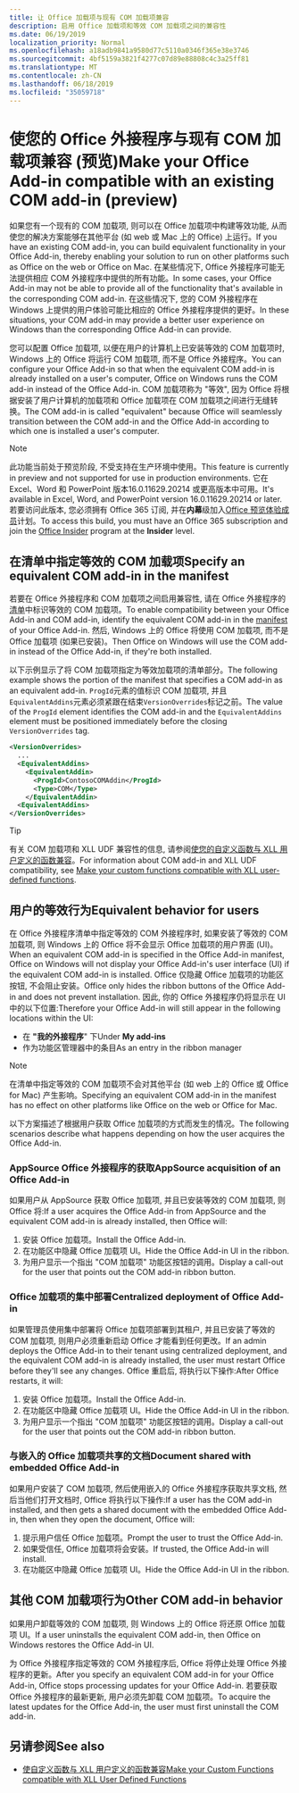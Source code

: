 ```yaml
---
title: 让 Office 加载项与现有 COM 加载项兼容
description: 启用 Office 加载项和等效 COM 加载项之间的兼容性
ms.date: 06/19/2019
localization_priority: Normal
ms.openlocfilehash: a18adb9841a9580d77c5110a0346f365e38e3746
ms.sourcegitcommit: 4bf5159a3821f4277c07d89e88808c4c3a25ff81
ms.translationtype: MT
ms.contentlocale: zh-CN
ms.lasthandoff: 06/18/2019
ms.locfileid: "35059718"
---
```

# <a name="make-your-office-add-in-compatible-with-an-existing-com-add-in-preview"></a><span data-ttu-id="4157f-103">使您的 Office 外接程序与现有 COM 加载项兼容 (预览)</span><span class="sxs-lookup"><span data-stu-id="4157f-103">Make your Office Add-in compatible with an existing COM add-in (preview)</span></span>

<span data-ttu-id="4157f-104">如果您有一个现有的 COM 加载项, 则可以在 Office 加载项中构建等效功能, 从而使您的解决方案能够在其他平台 (如 web 或 Mac 上的 Office) 上运行。</span><span class="sxs-lookup"><span data-stu-id="4157f-104">If you have an existing COM add-in, you can build equivalent functionality in your Office Add-in, thereby enabling your solution to run on other platforms such as Office on the web or Office on Mac.</span></span> <span data-ttu-id="4157f-105">在某些情况下, Office 外接程序可能无法提供相应 COM 外接程序中提供的所有功能。</span><span class="sxs-lookup"><span data-stu-id="4157f-105">In some cases, your Office Add-in may not be able to provide all of the functionality that's available in the corresponding COM add-in.</span></span> <span data-ttu-id="4157f-106">在这些情况下, 您的 COM 外接程序在 Windows 上提供的用户体验可能比相应的 Office 外接程序提供的更好。</span><span class="sxs-lookup"><span data-stu-id="4157f-106">In these situations, your COM add-in may provide a better user experience on Windows than the corresponding Office Add-in can provide.</span></span>

<span data-ttu-id="4157f-107">您可以配置 Office 加载项, 以便在用户的计算机上已安装等效的 COM 加载项时, Windows 上的 Office 将运行 COM 加载项, 而不是 Office 外接程序。</span><span class="sxs-lookup"><span data-stu-id="4157f-107">You can configure your Office Add-in so that when the equivalent COM add-in is already installed on a user's computer, Office on Windows runs the COM add-in instead of the Office Add-in.</span></span> <span data-ttu-id="4157f-108">COM 加载项称为 "等效", 因为 Office 将根据安装了用户计算机的加载项和 Office 加载项在 COM 加载项之间进行无缝转换。</span><span class="sxs-lookup"><span data-stu-id="4157f-108">The COM add-in is called "equivalent" because Office will seamlessly transition between the COM add-in and the Office Add-in according to which one is installed a user's computer.</span></span>

> [!NOTE]
> <span data-ttu-id="4157f-109">此功能当前处于预览阶段, 不受支持在生产环境中使用。</span><span class="sxs-lookup"><span data-stu-id="4157f-109">This feature is currently in preview and not supported for use in production environments.</span></span> <span data-ttu-id="4157f-110">它在 Excel、Word 和 PowerPoint 版本16.0.11629.20214 或更高版本中可用。</span><span class="sxs-lookup"><span data-stu-id="4157f-110">It's available in Excel, Word, and PowerPoint version 16.0.11629.20214 or later.</span></span> <span data-ttu-id="4157f-111">若要访问此版本, 您必须拥有 Office 365 订阅, 并在**内幕**级加入[Office 预览体验成员](https://products.office.com/office-insider)计划。</span><span class="sxs-lookup"><span data-stu-id="4157f-111">To access this build, you must have an Office 365 subscription and join the [Office Insider](https://products.office.com/office-insider) program at the **Insider** level.</span></span>

## <a name="specify-an-equivalent-com-add-in-in-the-manifest"></a><span data-ttu-id="4157f-112">在清单中指定等效的 COM 加载项</span><span class="sxs-lookup"><span data-stu-id="4157f-112">Specify an equivalent COM add-in in the manifest</span></span>

<span data-ttu-id="4157f-113">若要在 Office 外接程序和 COM 加载项之间启用兼容性, 请在 Office 外接程序的[清单](add-in-manifests.md)中标识等效的 COM 加载项。</span><span class="sxs-lookup"><span data-stu-id="4157f-113">To enable compatibility between your Office Add-in and COM add-in, identify the equivalent COM add-in in the [manifest](add-in-manifests.md) of your Office Add-in.</span></span> <span data-ttu-id="4157f-114">然后, Windows 上的 Office 将使用 COM 加载项, 而不是 Office 加载项 (如果已安装)。</span><span class="sxs-lookup"><span data-stu-id="4157f-114">Then Office on Windows will use the COM add-in instead of the Office Add-in, if they're both installed.</span></span>

<span data-ttu-id="4157f-115">以下示例显示了将 COM 加载项指定为等效加载项的清单部分。</span><span class="sxs-lookup"><span data-stu-id="4157f-115">The following example shows the portion of the manifest that specifies a COM add-in as an equivalent add-in.</span></span> <span data-ttu-id="4157f-116">`ProgId`元素的值标识 COM 加载项, 并且`EquivalentAddins`元素必须紧跟在结束`VersionOverrides`标记之前。</span><span class="sxs-lookup"><span data-stu-id="4157f-116">The value of the `ProgId` element identifies the COM add-in and the `EquivalentAddins` element must be positioned immediately before the closing `VersionOverrides` tag.</span></span>

```xml
<VersionOverrides>
  ...
  <EquivalentAddins>
    <EquivalentAddin>
      <ProgId>ContosoCOMAddin</ProgId>
      <Type>COM</Type>
    </EquivalentAddin>
  <EquivalentAddins>
</VersionOverrides>
```

> [!TIP]
> <span data-ttu-id="4157f-117">有关 COM 加载项和 XLL UDF 兼容性的信息, 请参阅[使您的自定义函数与 XLL 用户定义的函数兼容](../excel/make-custom-functions-compatible-with-xll-udf.md)。</span><span class="sxs-lookup"><span data-stu-id="4157f-117">For information about COM add-in and XLL UDF compatibility, see [Make your custom functions compatible with XLL user-defined functions](../excel/make-custom-functions-compatible-with-xll-udf.md).</span></span>

## <a name="equivalent-behavior-for-users"></a><span data-ttu-id="4157f-118">用户的等效行为</span><span class="sxs-lookup"><span data-stu-id="4157f-118">Equivalent behavior for users</span></span>

<span data-ttu-id="4157f-119">在 Office 外接程序清单中指定等效的 COM 外接程序时, 如果安装了等效的 COM 加载项, 则 Windows 上的 Office 将不会显示 Office 加载项的用户界面 (UI)。</span><span class="sxs-lookup"><span data-stu-id="4157f-119">When an equivalent COM add-in is specified in the Office Add-in manifest, Office on Windows will not display your Office Add-in's user interface (UI) if the equivalent COM add-in is installed.</span></span> <span data-ttu-id="4157f-120">Office 仅隐藏 Office 加载项的功能区按钮, 不会阻止安装。</span><span class="sxs-lookup"><span data-stu-id="4157f-120">Office only hides the ribbon buttons of the Office Add-in and does not prevent installation.</span></span> <span data-ttu-id="4157f-121">因此, 你的 Office 外接程序仍将显示在 UI 中的以下位置:</span><span class="sxs-lookup"><span data-stu-id="4157f-121">Therefore your Office Add-in will still appear in the following locations within the UI:</span></span>

- <span data-ttu-id="4157f-122">在 **"我的外接程序**" 下</span><span class="sxs-lookup"><span data-stu-id="4157f-122">Under **My add-ins**</span></span>
- <span data-ttu-id="4157f-123">作为功能区管理器中的条目</span><span class="sxs-lookup"><span data-stu-id="4157f-123">As an entry in the ribbon manager</span></span>

> [!NOTE]
> <span data-ttu-id="4157f-124">在清单中指定等效的 COM 加载项不会对其他平台 (如 web 上的 Office 或 Office for Mac) 产生影响。</span><span class="sxs-lookup"><span data-stu-id="4157f-124">Specifying an equivalent COM add-in in the manifest has no effect on other platforms like Office on the web or Office for Mac.</span></span>

<span data-ttu-id="4157f-125">以下方案描述了根据用户获取 Office 加载项的方式而发生的情况。</span><span class="sxs-lookup"><span data-stu-id="4157f-125">The following scenarios describe what happens depending on how the user acquires the Office Add-in.</span></span>

### <a name="appsource-acquisition-of-an-office-add-in"></a><span data-ttu-id="4157f-126">AppSource Office 外接程序的获取</span><span class="sxs-lookup"><span data-stu-id="4157f-126">AppSource acquisition of an Office Add-in</span></span>

<span data-ttu-id="4157f-127">如果用户从 AppSource 获取 Office 加载项, 并且已安装等效的 COM 加载项, 则 Office 将:</span><span class="sxs-lookup"><span data-stu-id="4157f-127">If a user acquires the Office Add-in from AppSource and the equivalent COM add-in is already installed, then Office will:</span></span>

1. <span data-ttu-id="4157f-128">安装 Office 加载项。</span><span class="sxs-lookup"><span data-stu-id="4157f-128">Install the Office Add-in.</span></span>
2. <span data-ttu-id="4157f-129">在功能区中隐藏 Office 加载项 UI。</span><span class="sxs-lookup"><span data-stu-id="4157f-129">Hide the Office Add-in UI in the ribbon.</span></span>
3. <span data-ttu-id="4157f-130">为用户显示一个指出 "COM 加载项" 功能区按钮的调用。</span><span class="sxs-lookup"><span data-stu-id="4157f-130">Display a call-out for the user that points out the COM add-in ribbon button.</span></span>

### <a name="centralized-deployment-of-office-add-in"></a><span data-ttu-id="4157f-131">Office 加载项的集中部署</span><span class="sxs-lookup"><span data-stu-id="4157f-131">Centralized deployment of Office Add-in</span></span>

<span data-ttu-id="4157f-132">如果管理员使用集中部署将 Office 加载项部署到其租户, 并且已安装了等效的 COM 加载项, 则用户必须重新启动 Office 才能看到任何更改。</span><span class="sxs-lookup"><span data-stu-id="4157f-132">If an admin deploys the Office Add-in to their tenant using centralized deployment, and the equivalent COM add-in is already installed, the user must restart Office before they'll see any changes.</span></span> <span data-ttu-id="4157f-133">Office 重启后, 将执行以下操作:</span><span class="sxs-lookup"><span data-stu-id="4157f-133">After Office restarts, it will:</span></span>

1. <span data-ttu-id="4157f-134">安装 Office 加载项。</span><span class="sxs-lookup"><span data-stu-id="4157f-134">Install the Office Add-in.</span></span>
2. <span data-ttu-id="4157f-135">在功能区中隐藏 Office 加载项 UI。</span><span class="sxs-lookup"><span data-stu-id="4157f-135">Hide the Office Add-in UI in the ribbon.</span></span>
3. <span data-ttu-id="4157f-136">为用户显示一个指出 "COM 加载项" 功能区按钮的调用。</span><span class="sxs-lookup"><span data-stu-id="4157f-136">Display a call-out for the user that points out the COM add-in ribbon button.</span></span>

### <a name="document-shared-with-embedded-office-add-in"></a><span data-ttu-id="4157f-137">与嵌入的 Office 加载项共享的文档</span><span class="sxs-lookup"><span data-stu-id="4157f-137">Document shared with embedded Office Add-in</span></span>

<span data-ttu-id="4157f-138">如果用户安装了 COM 加载项, 然后使用嵌入的 Office 外接程序获取共享文档, 然后当他们打开文档时, Office 将执行以下操作:</span><span class="sxs-lookup"><span data-stu-id="4157f-138">If a user has the COM add-in installed, and then gets a shared document with the embedded Office Add-in, then when they open the document, Office will:</span></span>

1. <span data-ttu-id="4157f-139">提示用户信任 Office 加载项。</span><span class="sxs-lookup"><span data-stu-id="4157f-139">Prompt the user to trust the Office Add-in.</span></span>
2. <span data-ttu-id="4157f-140">如果受信任, Office 加载项将会安装。</span><span class="sxs-lookup"><span data-stu-id="4157f-140">If trusted, the Office Add-in will install.</span></span>
3. <span data-ttu-id="4157f-141">在功能区中隐藏 Office 加载项 UI。</span><span class="sxs-lookup"><span data-stu-id="4157f-141">Hide the Office Add-in UI in the ribbon.</span></span>

## <a name="other-com-add-in-behavior"></a><span data-ttu-id="4157f-142">其他 COM 加载项行为</span><span class="sxs-lookup"><span data-stu-id="4157f-142">Other COM add-in behavior</span></span>

<span data-ttu-id="4157f-143">如果用户卸载等效的 COM 加载项, 则 Windows 上的 Office 将还原 Office 加载项 UI。</span><span class="sxs-lookup"><span data-stu-id="4157f-143">If a user uninstalls the equivalent COM add-in, then Office on Windows restores the Office Add-in UI.</span></span>

<span data-ttu-id="4157f-144">为 Office 外接程序指定等效的 COM 外接程序后, Office 将停止处理 Office 外接程序的更新。</span><span class="sxs-lookup"><span data-stu-id="4157f-144">After you specify an equivalent COM add-in for your Office Add-in, Office stops processing updates for your Office Add-in.</span></span> <span data-ttu-id="4157f-145">若要获取 Office 外接程序的最新更新, 用户必须先卸载 COM 加载项。</span><span class="sxs-lookup"><span data-stu-id="4157f-145">To acquire the latest updates for the Office Add-in, the user must first uninstall the COM add-in.</span></span>

## <a name="see-also"></a><span data-ttu-id="4157f-146">另请参阅</span><span class="sxs-lookup"><span data-stu-id="4157f-146">See also</span></span>

- [<span data-ttu-id="4157f-147">使自定义函数与 XLL 用户定义的函数兼容</span><span class="sxs-lookup"><span data-stu-id="4157f-147">Make your Custom Functions compatible with XLL User Defined Functions</span></span>](../excel/make-custom-functions-compatible-with-xll-udf.md)
